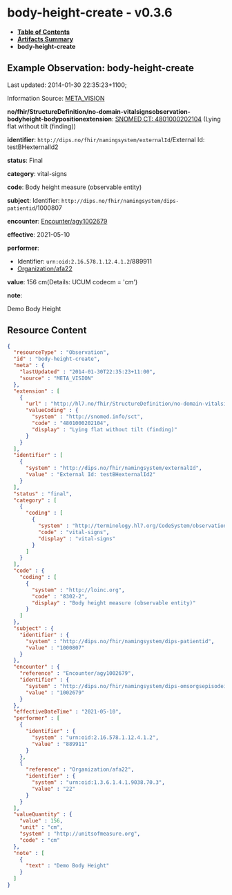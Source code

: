 # body-height-create - v0.3.6

* [**Table of Contents**](toc.md)
* [**Artifacts Summary**](artifacts.md)
* **body-height-create**

## Example Observation: body-height-create

Last updated: 2014-01-30 22:35:23+1100; 

Information Source: [META_VISION](https://simplifier.net/resolve?scope=hl7.fhir.no.basis@2.2.2&canonical=http://fhir.org/packages/hl7.fhir.no.basis/META_VISION)

**no/fhir/StructureDefinition/no-domain-vitalsignsobservation-bodyheight-bodypositionextension**: [SNOMED CT: 4801000202104](http://snomed.info/id/4801000202104) (Lying flat without tilt (finding))

**identifier**: `http://dips.no/fhir/namingsystem/externalId`/External Id: testBHexternalId2

**status**: Final

**category**: vital-signs

**code**: Body height measure (observable entity)

**subject**: Identifier: `http://dips.no/fhir/namingsystem/dips-patientid`/1000807

**encounter**: [Encounter/agy1002679](https://simplifier.net/resolve?scope=hl7.fhir.no.basis@2.2.2&canonical=http://fhir.org/packages/hl7.fhir.no.basis/Encounter/agy1002679)

**effective**: 2021-05-10

**performer**: 

* Identifier: `urn:oid:2.16.578.1.12.4.1.2`/889911
* [Organization/afa22](https://simplifier.net/resolve?scope=hl7.fhir.no.basis@2.2.2&canonical=http://fhir.org/packages/hl7.fhir.no.basis/Organization/afa22)

**value**: 156 cm(Details: UCUM codecm = 'cm')

**note**: 

> 

Demo Body Height




## Resource Content

```json
{
  "resourceType" : "Observation",
  "id" : "body-height-create",
  "meta" : {
    "lastUpdated" : "2014-01-30T22:35:23+11:00",
    "source" : "META_VISION"
  },
  "extension" : [
    {
      "url" : "http://hl7.no/fhir/StructureDefinition/no-domain-vitalsignsobservation-bodyheight-bodypositionextension",
      "valueCoding" : {
        "system" : "http://snomed.info/sct",
        "code" : "4801000202104",
        "display" : "Lying flat without tilt (finding)"
      }
    }
  ],
  "identifier" : [
    {
      "system" : "http://dips.no/fhir/namingsystem/externalId",
      "value" : "External Id: testBHexternalId2"
    }
  ],
  "status" : "final",
  "category" : [
    {
      "coding" : [
        {
          "system" : "http://terminology.hl7.org/CodeSystem/observation-category",
          "code" : "vital-signs",
          "display" : "vital-signs"
        }
      ]
    }
  ],
  "code" : {
    "coding" : [
      {
        "system" : "http://loinc.org",
        "code" : "8302-2",
        "display" : "Body height measure (observable entity)"
      }
    ]
  },
  "subject" : {
    "identifier" : {
      "system" : "http://dips.no/fhir/namingsystem/dips-patientid",
      "value" : "1000807"
    }
  },
  "encounter" : {
    "reference" : "Encounter/agy1002679",
    "identifier" : {
      "system" : "http://dips.no/fhir/namingsystem/dips-omsorgsepisodeid",
      "value" : "1002679"
    }
  },
  "effectiveDateTime" : "2021-05-10",
  "performer" : [
    {
      "identifier" : {
        "system" : "urn:oid:2.16.578.1.12.4.1.2",
        "value" : "889911"
      }
    },
    {
      "reference" : "Organization/afa22",
      "identifier" : {
        "system" : "urn:oid:1.3.6.1.4.1.9038.70.3",
        "value" : "22"
      }
    }
  ],
  "valueQuantity" : {
    "value" : 156,
    "unit" : "cm",
    "system" : "http://unitsofmeasure.org",
    "code" : "cm"
  },
  "note" : [
    {
      "text" : "Demo Body Height"
    }
  ]
}

```
